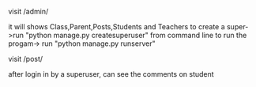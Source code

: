 
visit
    /admin/
    
it will shows Class,Parent,Posts,Students and Teachers
to create a super->run "python manage.py createsuperuser" from command line
to run the progam-> run "python manage.py runserver"

visit 
	/post/
	
after login in by a superuser, can see the comments on student
